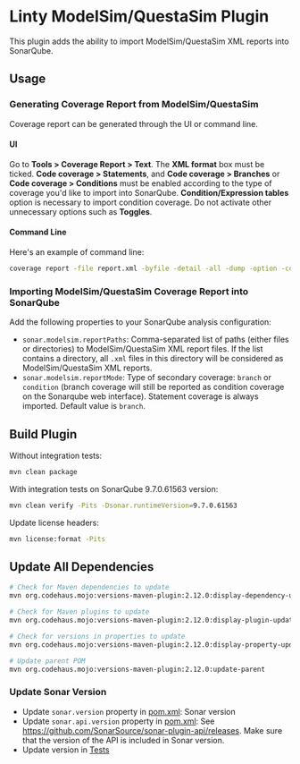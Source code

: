 # Linty ModelSim/QuestaSim Plugin

This plugin adds the ability to import ModelSim/QuestaSim XML reports into SonarQube.

## Usage

### Generating Coverage Report from ModelSim/QuestaSim

Coverage report can be generated through the UI or command line.

#### UI

Go to **Tools > Coverage Report > Text**. The **XML format** box must be ticked.
**Code coverage > Statements**, and **Code coverage > Branches** or **Code coverage > Conditions** must be enabled
according to the type of coverage you'd like to import into SonarQube. **Condition/Expression tables** option is
necessary
to import condition coverage. Do not activate other unnecessary options such as **Toggles**.

#### Command Line

Here's an example of command line:

```bash
coverage report -file report.xml -byfile -detail -all -dump -option -code {s b c} –xml
```

### Importing ModelSim/QuestaSim Coverage Report into SonarQube

Add the following properties to your SonarQube analysis configuration:

* `sonar.modelsim.reportPaths`: Comma-separated list of paths (either files or directories) to ModelSim/QuestaSim XML
  report files. If the list contains a directory, all `.xml` files in this directory will be considered as
  ModelSim/QuestaSim XML reports.
* `sonar.modelsim.reportMode`: Type of secondary coverage: `branch` or `condition` (branch coverage will still be
  reported as condition coverage on the Sonarqube web interface). Statement coverage is always imported. Default value
  is `branch`.

## Build Plugin

Without integration tests:

```bash
mvn clean package
```

With integration tests on SonarQube 9.7.0.61563 version:

```bash
mvn clean verify -Pits -Dsonar.runtimeVersion=9.7.0.61563 
```

Update license headers:

```bash
mvn license:format -Pits
```

## Update All Dependencies

```bash
# Check for Maven dependencies to update
mvn org.codehaus.mojo:versions-maven-plugin:2.12.0:display-dependency-updates -Pits

# Check for Maven plugins to update
mvn org.codehaus.mojo:versions-maven-plugin:2.12.0:display-plugin-updates -Pits

# Check for versions in properties to update
mvn org.codehaus.mojo:versions-maven-plugin:2.12.0:display-property-updates -Pits

# Update parent POM
mvn org.codehaus.mojo:versions-maven-plugin:2.12.0:update-parent
```

### Update Sonar Version

* Update `sonar.version` property in [pom.xml](pom.xml): Sonar version
* Update `sonar.api.version` property in [pom.xml](pom.xml):
  See https://github.com/SonarSource/sonar-plugin-api/releases. Make sure that the version of the API is included in
  Sonar version.
* Update version
  in [Tests](modelsim-its/plugin/src/test/java/com/lintyservices/sonar/plugins/modelsim/its/Tests.java)
